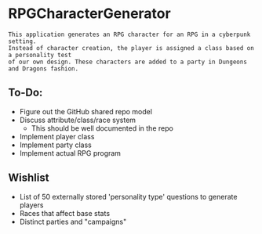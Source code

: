 # RPGCharacterGenerator

	This application generates an RPG character for an RPG in a cyberpunk setting.
	Instead of character creation, the player is assigned a class based on a personality test
	of our own design. These characters are added to a party in Dungeons and Dragons fashion.

## To-Do:
- Figure out the GitHub shared repo model
- Discuss attribute/class/race system
	- This should be well documented in the repo
- Implement player class
- Implement party class
- Implement actual RPG program

## Wishlist

- List of 50 externally stored 'personality type' questions to generate players
- Races that affect base stats
- Distinct parties and "campaigns"
